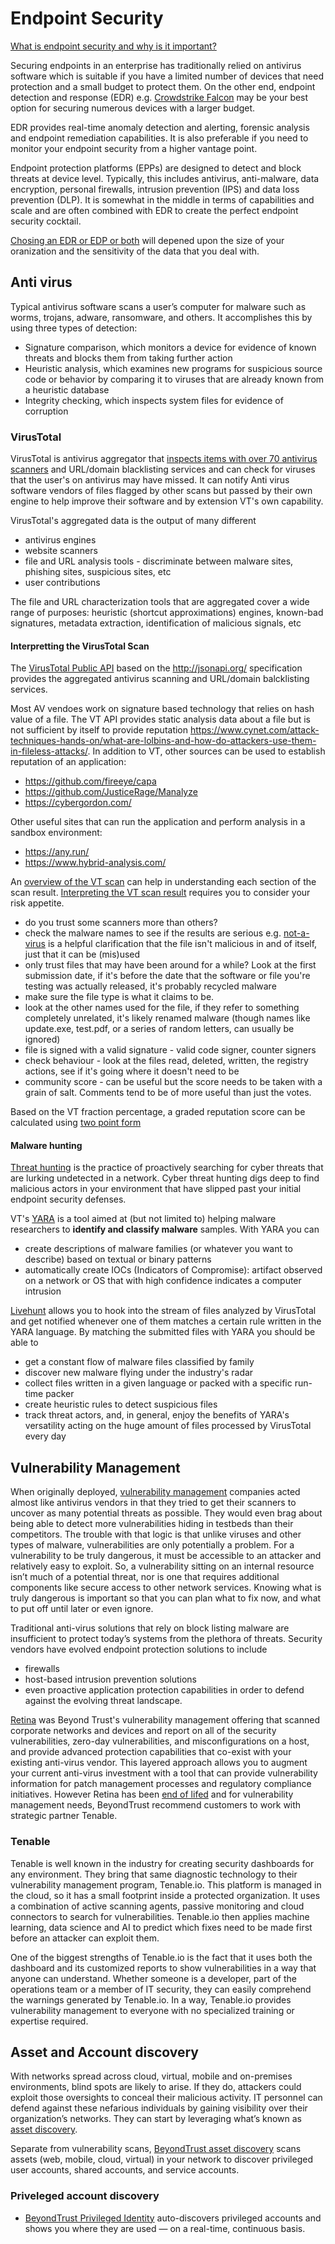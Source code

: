 # Endpoint Security

[What is endpoint security and why is it important?](https://www.beyondtrust.com/resources/glossary/endpoint-security) 

Securing endpoints in an enterprise has traditionally relied on antivirus software which is suitable if you have a limited number of devices that need protection and a small budget to protect them. On the other end, endpoint detection and response (EDR) e.g. [Crowdstrike Falcon](https://www.crowdstrike.co.uk/endpoint-security-products/crowdstrike-falcon-faq/#:~:text=CrowdStrike%20is%20the%20pioneer%20of,via%20a%20single%20lightweight%20agent.) may be your best option for securing numerous devices with a larger budget.

EDR provides real-time anomaly detection and alerting, forensic analysis and endpoint remediation capabilities. It is also preferable if you need to monitor your endpoint security from a higher vantage point.

Endpoint protection platforms (EPPs) are designed to detect and block threats at device level. Typically, this includes antivirus, anti-malware, data encryption, personal firewalls, intrusion prevention (IPS) and data loss prevention (DLP). It is somewhat in the middle in terms of capabilities and scale and are often combined with EDR to create the perfect endpoint security cocktail.

[Chosing an EDR or EDP or both](https://www.esecurityplanet.com/endpoint/antivirus-vs-epp-vs-edr/#how-to-choose) will depened upon the size of your oranization and the sensitivity of the data that you deal with.

## Anti virus

Typical antivirus software scans a user’s computer for malware such as worms, trojans, adware, ransomware, and others. It accomplishes this by using three types of detection:

- Signature comparison, which monitors a device for evidence of known threats and blocks them from taking further action
- Heuristic analysis, which examines new programs for suspicious source code or behavior by comparing it to viruses that are already known from a heuristic database
- Integrity checking, which inspects system files for evidence of corruption

### VirusTotal

VirusTotal is antivirus aggregator that [inspects items with over 70 antivirus scanners](https://support.virustotal.com/hc/en-us/articles/115002126889-How-it-works) and URL/domain blacklisting services and can check for viruses that the user's on antivirus may have missed. It can notify Anti virus software vendors of files flagged by other scans but passed by their own engine to help improve their software and by extension VT's own capability.

VirusTotal's aggregated data is the output of many different

- antivirus engines
- website scanners
- file and URL analysis tools - discriminate between malware sites, phishing sites, suspicious sites, etc
- user contributions

The file and URL characterization tools that are aggregated cover a wide range of purposes: heuristic (shortcut approximations) engines, known-bad signatures, metadata extraction, identification of malicious signals, etc

#### Interpretting the VirusTotal Scan

The [VirusTotal Public API](https://developers.virustotal.com/v3.0/reference#overview) based on the  http://jsonapi.org/ specification provides the aggregated antivirus scanning and URL/domain balcklisting services.

Most AV vendoes work on signature based technology that relies on hash value of a file. The VT API provides static analysis data about a file but is not sufficient by itself to provide reputation https://www.cynet.com/attack-techniques-hands-on/what-are-lolbins-and-how-do-attackers-use-them-in-fileless-attacks/. In addition to VT, other sources can be used to establish reputation of an application:

- https://github.com/fireeye/capa
- https://github.com/JusticeRage/Manalyze
- https://cybergordon.com/

Other useful sites that can run the application and perform analysis in a sandbox environment:
- https://any.run/
- https://www.hybrid-analysis.com/

An [overview of the VT scan](https://www.reddit.com/r/antivirus/comments/gozqc1/understanding_virustotal_results_it_is_not/) can help in understanding each section of the scan result. [Interpreting the VT scan result](https://security.stackexchange.com/questions/231161/how-to-interpret-virustotal-virusscan-scan) requires you to consider your risk appetite.

- do you trust some scanners more than others?
- check the malware names to see if the results are serious e.g. [not-a-virus](https://encyclopedia.kaspersky.com/knowledge/riskware/) is a helpful clarification that the file isn't malicious in and of itself, just that it can be (mis)used
- only trust files that may have been around for a while? Look at the first submission date, if it's before the date that the software or file you're testing was actually released, it's probably recycled malware
- make sure the file type is what it claims to be. 
- look at the other names used for the file, if they refer to something completely unrelated, it's likely renamed malware (though names like update.exe, test.pdf, or a series of random letters, can usually be ignored)
- file is signed with a valid signature - valid code signer, counter signers
- check behaviour - look at the files read, deleted, written, the registry actions, see if it's going where it doesn't need to be
- community score - can be useful but the score needs to be taken with a grain of salt.  Comments tend to be of more useful than just the votes.

Based on the VT fraction percentage, a graded reputation score can be calculated using [two point form](https://math.stackexchange.com/questions/1417845/higher-the-percentage-lower-the-value)

#### Malware hunting

[Threat hunting](https://www.crowdstrike.com/cybersecurity-101/threat-hunting/) is the practice of proactively searching for cyber threats that are lurking undetected in a network. Cyber threat hunting digs deep to find malicious actors in your environment that have slipped past your initial endpoint security defenses.

VT's [YARA](https://yara.readthedocs.io/en/stable) is a tool aimed at (but not limited to) helping malware researchers to **identify and classify malware** samples. With YARA you can 
- create descriptions of malware families (or whatever you want to describe) based on textual or binary patterns
- automatically create IOCs (Indicators of Compromise): artifact observed on a network or OS that with high confidence indicates a computer intrusion

[Livehunt](https://support.virustotal.com/hc/en-us/articles/360001315437) allows you to hook into the stream of files analyzed by VirusTotal and get notified whenever one of them matches a certain rule written in the YARA language. By matching the submitted files with YARA you should be able to

- get a constant flow of malware files classified by family
- discover new malware flying under the industry's radar
- collect files written in a given language or packed with a specific run-time packer
- create heuristic rules to detect suspicious files
- track threat actors, and, in general, enjoy the benefits of YARA's versatility acting on the huge amount of files processed by VirusTotal every day

## Vulnerability Management

When originally deployed, [vulnerability management](https://en.wikipedia.org/wiki/Vulnerability_management) companies acted almost like antivirus vendors in that they tried to get their scanners to uncover as many potential threats as possible. They would even brag about being able to detect more vulnerabilities hiding in testbeds than their competitors. The trouble with that logic is that unlike viruses and other types of malware, vulnerabilities are only potentially a problem. For a vulnerability to be truly dangerous, it must be accessible to an attacker and relatively easy to exploit. So, a vulnerability sitting on an internal resource isn’t much of a potential threat, nor is one that requires additional components like secure access to other network services. Knowing what is truly dangerous is important so that you can plan what to fix now, and what to put off until later or even ignore.

Traditional anti-virus solutions that rely on block listing malware are insufficient to protect today’s systems from the plethora of threats. Security vendors have evolved endpoint protection solutions to include

* firewalls
* host-based intrusion prevention solutions
* even proactive application protection capabilities in order to defend against the evolving threat landscape.

[Retina](https://www.beyondtrust.com/blog/entry/the-retina-protection-agent/) was Beyond Trust's vulnerability management offering that scanned corporate networks and devices and report on all of the security vulnerabilities, zero-day vulnerabilities, and misconfigurations on a host, and provide advanced protection capabilities that co-exist with your existing anti-virus vendor. This layered approach allows you to augment your current anti-virus investment with a tool that can provide vulnerability information for patch management processes and regulatory compliance initiatives. However Retina has been [end of lifed](https://www.beyondtrust.com/vulnerability-management) and for vulnerability management needs, BeyondTrust recommend customers to work with strategic partner Tenable.

### Tenable

Tenable is well known in the industry for creating security dashboards for any environment. They bring that same diagnostic technology to their vulnerability management program, Tenable.io. This platform is managed in the cloud, so it has a small footprint inside a protected organization. It uses a combination of active scanning agents, passive monitoring and cloud connectors to search for vulnerabilities. Tenable.io then applies machine learning, data science and AI to predict which fixes need to be made first before an attacker can exploit them.

One of the biggest strengths of Tenable.io is the fact that it uses both the dashboard and its customized reports to show vulnerabilities in a way that anyone can understand. Whether someone is a developer, part of the operations team or a member of IT security, they can easily comprehend the warnings generated by Tenable.io. In a way, Tenable.io provides vulnerability management to everyone with no specialized training or expertise required.

## Asset and Account discovery

With networks spread across cloud, virtual, mobile and on-premises environments, blind spots are likely to arise. If they do, attackers could exploit those oversights to conceal their malicious activity. IT personnel can defend against these nefarious individuals by gaining visibility over their organization’s networks. They can start by leveraging what’s known as [asset discovery](https://www.tripwire.com/state-of-security/security-data-protection/security-controls/what-is-asset-discovery).

 Separate from vulnerability scans, [BeyondTrust asset discovery](https://www.beyondtrust.com/password-safe/features/discovery) scans assets (web, mobile, cloud, virtual) in your network to discover privileged user accounts, shared accounts, and service accounts.

### Priveleged account discovery

- [BeyondTrust Privileged Identity](https://www.beyondtrust.com/privileged-identity/features/discovery-pi) auto-discovers privileged accounts and shows you where they are used — on a real-time, continuous basis.
